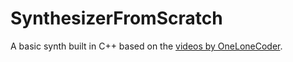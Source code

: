 # SynthesizerFromScratch

A basic synth built in C++ based on the [videos by OneLoneCoder](https://www.youtube.com/watch?v=tgamhuQnOkM).
